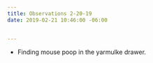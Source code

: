 ```yaml
---
title: Observations 2-20-19
date: 2019-02-21 10:46:00 -06:00


---
```


- Finding mouse poop in the yarmulke drawer.